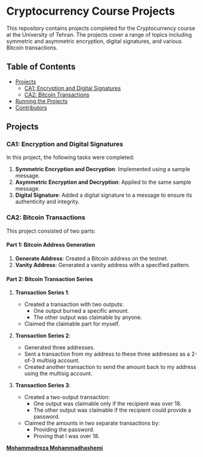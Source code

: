 # Cryptocurrency Course Projects

This repository contains projects completed for the Cryptocurrency course at the University of Tehran. The projects cover a range of topics including symmetric and asymmetric encryption, digital signatures, and various Bitcoin transactions.

## Table of Contents

- [Projects](#projects)
  - [CA1: Encryption and Digital Signatures](#ca1-encryption-and-digital-signatures)
  - [CA2: Bitcoin Transactions](#ca2-bitcoin-transactions)
- [Running the Projects](#running-the-projects)
- [Contributors](#contributors)

## Projects

### CA1: Encryption and Digital Signatures

In this project, the following tasks were completed:

1. **Symmetric Encryption and Decryption**: Implemented using a sample message.
2. **Asymmetric Encryption and Decryption**: Applied to the same sample message.
3. **Digital Signature**: Added a digital signature to a message to ensure its authenticity and integrity.

### CA2: Bitcoin Transactions

This project consisted of two parts:

#### Part 1: Bitcoin Address Generation

1. **Generate Address**: Created a Bitcoin address on the testnet.
2. **Vanity Address**: Generated a vanity address with a specified pattern.

#### Part 2: Bitcoin Transaction Series

1. **Transaction Series 1**: 
    - Created a transaction with two outputs:
      - One output burned a specific amount.
      - The other output was claimable by anyone.
    - Claimed the claimable part for myself.

2. **Transaction Series 2**:
    - Generated three addresses.
    - Sent a transaction from my address to these three addresses as a 2-of-3 multisig account.
    - Created another transaction to send the amount back to my address using the multisig account.

3. **Transaction Series 3**:
    - Created a two-output transaction:
      - One output was claimable only if the recipient was over 18.
      - The other output was claimable if the recipient could provide a password.
    - Claimed the amounts in two separate transactions by:
      - Providing the password.
      - Proving that I was over 18.

[**Mohammadreza Mohammadhashemi**](https://github.com/mrmh13801225)
